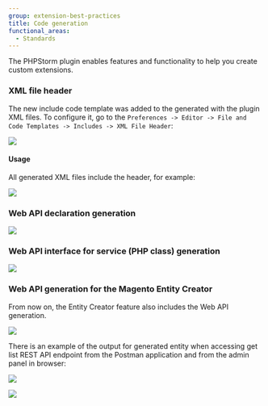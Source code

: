 ```yaml
---
group: extension-best-practices
title: Code generation
functional_areas:
  - Standards
---
```


The PHPStorm plugin enables features and functionality to help you create custom extensions.

### XML file header

The new include code template was added to the generated with the plugin XML files.
To configure it, go to the `Preferences -> Editor -> File and Code Templates -> Includes -> XML File Header`:

![]({{site.baseurl}}/common/images/phpstorm/xml-file-header.png)

#### Usage

All generated XML files include the header, for example:

![]({{site.baseurl}}/common/images/phpstorm/xml-file-header-in-file.png)

### Web API declaration generation

![]({{site.baseurl}}/common/images/phpstorm/web-api-declaration-2-min.gif)

### Web API interface for service (PHP class) generation

![]({{site.baseurl}}/common/images/phpstorm/declare-web-api-interface-min.gif)

### Web API generation for the Magento Entity Creator

From now on, the Entity Creator feature also includes the Web API generation.

![]({{site.baseurl}}/common/images/phpstorm/entity-creator-web-api-generation-min.gif)

There is an example of the output for generated entity when accessing get list REST API endpoint from the Postman application and from the admin panel in browser:

![]({{site.baseurl}}/common/images/phpstorm/get-list-rest-api-call.png)

![]({{site.baseurl}}/common/images/phpstorm/get-list-in-browser.png)
